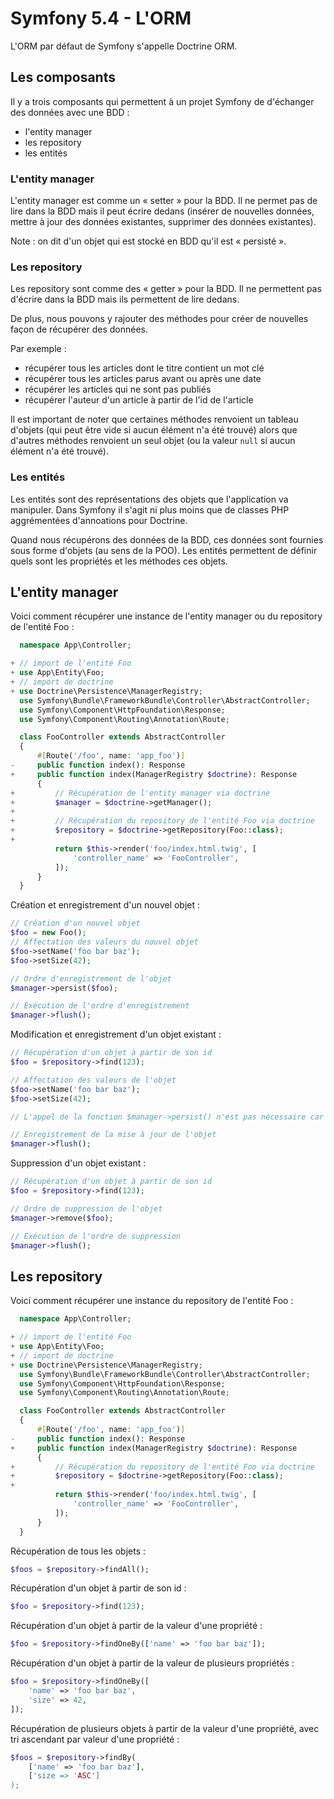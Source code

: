 # Symfony 5.4 - L'ORM

L'ORM par défaut de Symfony s'appelle Doctrine ORM.

## Les composants

Il y a trois composants qui permettent à un projet Symfony de d'échanger des données avec une BDD :

- l'entity manager
- les repository
- les entités

### L'entity manager

L'entity manager est comme un « setter » pour la BDD.
Il ne permet pas de lire dans la BDD mais il peut écrire dedans (insérer de nouvelles données, mettre à jour des données existantes, supprimer des données existantes).

Note : on dit d'un objet qui est stocké en BDD qu'il est « persisté ».

### Les repository

Les repository sont comme des « getter » pour la BDD.
Il ne permettent pas d'écrire dans la BDD mais ils permettent de lire dedans.

De plus, nous pouvons y rajouter des méthodes pour créer de nouvelles façon de récupérer des données.

Par exemple :

- récupérer tous les articles dont le titre contient un mot clé
- récupérer tous les articles parus avant ou après une date
- récupérer les articles qui ne sont pas publiés
- récupérer l'auteur d'un article à partir de l'id de l'article

Il est important de noter que certaines méthodes renvoient un tableau d'objets (qui peut être vide si aucun élément n'a été trouvé) alors que d'autres méthodes renvoient un seul objet (ou la valeur `null` si aucun élément n'a été trouvé).

### Les entités

Les entités sont des représentations des objets que l'application va manipuler.
Dans Symfony il s'agit ni plus moins que de classes PHP aggrémentées d'annoations pour Doctrine.

Quand nous récupérons des données de la BDD, ces données sont fournies sous forme d'objets (au sens de la POO).
Les entités permettent de définir quels sont les propriétés et les méthodes ces objets.

## L'entity manager

Voici comment récupérer une instance de l'entity manager ou du repository de l'entité Foo :

```php
  namespace App\Controller;

+ // import de l'entité Foo
+ use App\Entity\Foo;
+ // import de doctrine
+ use Doctrine\Persistence\ManagerRegistry;
  use Symfony\Bundle\FrameworkBundle\Controller\AbstractController;
  use Symfony\Component\HttpFoundation\Response;
  use Symfony\Component\Routing\Annotation\Route;

  class FooController extends AbstractController
  {
      #[Route('/foo', name: 'app_foo')]
-     public function index(): Response
+     public function index(ManagerRegistry $doctrine): Response
      {
+         // Récupération de l'entity manager via doctrine
+         $manager = $doctrine->getManager();
+
+         // Récupération du repository de l'entité Foo via doctrine
+         $repository = $doctrine->getRepository(Foo::class);
+
          return $this->render('foo/index.html.twig', [
              'controller_name' => 'FooController',
          ]);
      }
  }
```

Création et enregistrement d'un nouvel objet :

```php
// Création d'un nouvel objet
$foo = new Foo();
// Affectation des valeurs du nouvel objet
$foo->setName('foo bar baz');
$foo->setSize(42);

// Ordre d'enregistrement de l'objet
$manager->persist($foo);

// Exécution de l'ordre d'enregistrement
$manager->flush();
```

Modification et enregistrement d'un objet existant :

```php
// Récupération d'un objet à partir de son id
$foo = $repository->find(123);

// Affectation des valeurs de l'objet
$foo->setName('foo bar baz');
$foo->setSize(42);

// L'appel de la fonction $manager->persist() n'est pas nécessaire car doctrine sait déjà que l'objet doit être enregistré en BDD

// Enregistrement de la mise à jour de l'objet
$manager->flush();
```

Suppression d'un objet existant :


```php
// Récupération d'un objet à partir de son id
$foo = $repository->find(123);

// Ordre de suppression de l'objet
$manager->remove($foo);

// Exécution de l'ordre de suppression
$manager->flush();
```

## Les repository

Voici comment récupérer une instance du repository de l'entité Foo :

```php
  namespace App\Controller;

+ // import de l'entité Foo
+ use App\Entity\Foo;
+ // import de doctrine
+ use Doctrine\Persistence\ManagerRegistry;
  use Symfony\Bundle\FrameworkBundle\Controller\AbstractController;
  use Symfony\Component\HttpFoundation\Response;
  use Symfony\Component\Routing\Annotation\Route;

  class FooController extends AbstractController
  {
      #[Route('/foo', name: 'app_foo')]
-     public function index(): Response
+     public function index(ManagerRegistry $doctrine): Response
      {
+         // Récupération du repository de l'entité Foo via doctrine
+         $repository = $doctrine->getRepository(Foo::class);
+
          return $this->render('foo/index.html.twig', [
              'controller_name' => 'FooController',
          ]);
      }
  }
```

Récupération de tous les objets :

```php
$foos = $repository->findAll();
```

Récupération d'un objet à partir de son id :

```php
$foo = $repository->find(123);
```

Récupération d'un objet à partir de la valeur d'une propriété :

```php
$foo = $repository->findOneBy(['name' => 'foo bar baz']);
```

Récupération d'un objet à partir de la valeur de plusieurs propriétés :

```php
$foo = $repository->findOneBy([
    'name' => 'foo bar baz',
    'size' => 42,
]);
```

Récupération de plusieurs objets à partir de la valeur d'une propriété, avec tri ascendant par valeur d'une propriété :

```php
$foos = $repository->findBy(
    ['name' => 'foo bar baz'],
    ['size => 'ASC']
);
```

